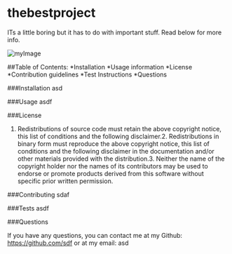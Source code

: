 # thebestproject

  ITs a little boring but it has to do with important stuff. Read below for more info. 

![myImage](https://img.shields.io/badge/license-bsd3-yellow)

##Table of Contents:
*Installation
*Usage information
*License
*Contribution guidelines
*Test Instructions
*Questions


###Installation 
asd

###Usage
asdf

###License
1. Redistributions of source code must retain the above copyright notice, this list of conditions and the following disclaimer.2. Redistributions in binary form must reproduce the above copyright notice, this list of conditions and the following disclaimer in the documentation and/or other materials provided with the distribution.3. Neither the name of the copyright holder nor the names of its contributors may be used to endorse or promote products derived from this software without specific prior written permission.

###Contributing
sdaf

###Tests
asdf

###Questions

If you have any questions, you can contact me at my Github: https://github.com/sdf or at my email: asd
